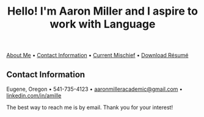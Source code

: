 <!DOCTYPE html>
<html>
<header>
<h1>Hello! I'm Aaron Miller and I aspire to work with Language</h1>
</header>
<main>
<p>
<a href="https://amille929.github.io/">About Me</a>
• <a href="https://amille929.github.io/docs/contact">Contact Information</a>
• <a href="https://amille929.github.io/docs/current_mischief">Current Mischief</a>
• <a href="https://github.com/Amille929/Amille929.github.io/files/10572139/A_Miller.resume.docx">Download Résumé</a>
</p>
</main>
</body>
</html>

## Contact Information
Eugene, Oregon • 541-735-4123 • [aaronmilleracademic@gmail.com](mailto:aaronmilleracademic@gmail.com) • [linkedin.com/in/amille](https://www.linkedin.com/in/amille/)

The best way to reach me is by email. Thank you for your interest!
